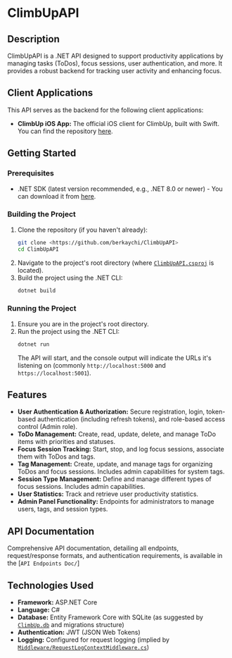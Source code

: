 # ClimbUpAPI

## Description

ClimbUpAPI is a .NET API designed to support productivity applications by managing tasks (ToDos), focus sessions, user authentication, and more. It provides a robust backend for tracking user activity and enhancing focus.

## Client Applications

This API serves as the backend for the following client applications:

- **ClimbUp iOS App:** The official iOS client for ClimbUp, built with Swift. You can find the repository [here](https://github.com/berkkayarslan/ClimbUpIOS).

## Getting Started

### Prerequisites

- .NET SDK (latest version recommended, e.g., .NET 8.0 or newer) - You can download it from [here](https://dotnet.microsoft.com/download).

### Building the Project

1.  Clone the repository (if you haven't already):
    ```bash
    git clone <https://github.com/berkaychi/ClimbUpAPI>
    cd ClimbUpAPI
    ```
2.  Navigate to the project's root directory (where [`ClimbUpAPI.csproj`](ClimbUpAPI.csproj:0) is located).
3.  Build the project using the .NET CLI:
    ```bash
    dotnet build
    ```

### Running the Project

1.  Ensure you are in the project's root directory.
2.  Run the project using the .NET CLI:
    ```bash
    dotnet run
    ```
    The API will start, and the console output will indicate the URLs it's listening on (commonly `http://localhost:5000` and `https://localhost:5001`).

## Features

- **User Authentication & Authorization:** Secure registration, login, token-based authentication (including refresh tokens), and role-based access control (Admin role).
- **ToDo Management:** Create, read, update, delete, and manage ToDo items with priorities and statuses.
- **Focus Session Tracking:** Start, stop, and log focus sessions, associate them with ToDos and tags.
- **Tag Management:** Create, update, and manage tags for organizing ToDos and focus sessions. Includes admin capabilities for system tags.
- **Session Type Management:** Define and manage different types of focus sessions. Includes admin capabilities.
- **User Statistics:** Track and retrieve user productivity statistics.
- **Admin Panel Functionality:** Endpoints for administrators to manage users, tags, and session types.

## API Documentation

Comprehensive API documentation, detailing all endpoints, request/response formats, and authentication requirements, is available in the [`API Endpoints Doc/`]

## Technologies Used

- **Framework:** ASP.NET Core
- **Language:** C#
- **Database:** Entity Framework Core with SQLite (as suggested by [`ClimbUp.db`](ClimbUp.db:0) and migrations structure)
- **Authentication:** JWT (JSON Web Tokens)
- **Logging:** Configured for request logging (implied by [`Middleware/RequestLogContextMiddleware.cs`](Middleware/RequestLogContextMiddleware.cs:0))
